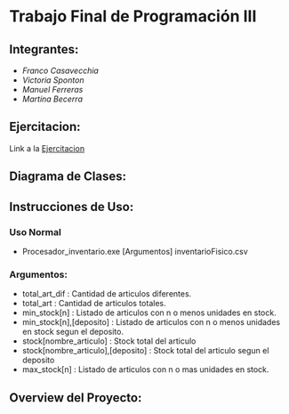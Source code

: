 # Trabajo Final de Programación III

## Integrantes:
- _Franco Casavecchia_
- _Victoria Sponton_
- _Manuel Ferreras_
- _Martina Becerra_

## Ejercitacion:
Link a la [Ejercitacion](https://presencial.ucc.edu.ar/pluginfile.php/1193586/mod_resource/content/0/prog%203%20parcial%202.pdf)
 
## Diagrama de Clases:

## Instrucciones de Uso:

### Uso Normal
- Procesador_inventario.exe [Argumentos] inventarioFisico.csv

### Argumentos:
- total_art_dif                     : Cantidad de articulos diferentes.
- total_art                         : Cantidad de articulos totales.
- min_stock[n]                      : Listado de articulos con n o menos unidades en stock.
- min_stock[n],[deposito]           : Listado de articulos con n o menos unidades en stock segun el deposito.
- stock[nombre_articulo]            : Stock total del articulo
- stock[nombre_articulo],[deposito] : Stock total del articulo segun el deposito
- max_stock[n]                      : Listado de articulos con n o mas unidades en stock.


## Overview del Proyecto:
